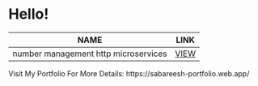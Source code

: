 # Hello!

<table class="tg">
<thead>
  <tr>
    <th class="tg-0pky">NAME</th>
    <th class="tg-0pky">LINK</th>
  </tr>
</thead>
<tbody>
  <tr>
    <td class="tg-0pky">number management http microservices</td>
    <td class="tg-0pky"><a href="[[https://github.com/UptimeCoding/codecaze/tree/main/Employee%20Management%20System%20Using%20AngularJs%20and%20Firebase](https://github.com/UptimeCoding/20BEC4156/tree/main/number%20management%20http%20microservices)](https://github.com/UptimeCoding/20BEC4156/tree/main/number%20management%20http%20microservices)" target="_blank" rel="noopener noreferrer">VIEW</a></td>
  </tr>

</tbody>
</table>
Visit My Portfolio For More Details: https://sabareesh-portfolio.web.app/
